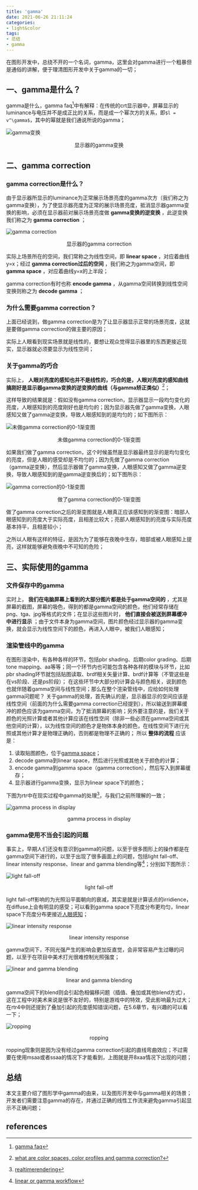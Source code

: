```yaml
---
title: 'gamma'
date: 2021-06-26 21:11:24
categories:
- light&color
tags: 
- 总结
- gamma
---
```


在图形开发中，总绕不开的一个名词，gamma，这里会对gamma进行一个粗暴但是通俗的讲解，便于理清图形开发中关于gamma的一切；
<!--more-->

## 一、gamma是什么？

gamma是什么，gamma faq[^1]中有解释：在传统的crt显示器中，屏幕显示的luminance与电压并不是成正比的关系，而是成一个幂次方的关系，即`$l = v^\gamma$`，其中的幂就是我们通说所说的gamma；

![gamma变换](/post-images/gamma/gamma.png)
<center>显示器的gamma变换</center>

## 二、gamma correction

### gamma correction是什么？

由于显示器所显示的luminance为正常展示场景亮度的gamma次方（我们称之为gamma变换），为了使显示器亮度为正常的展示场景亮度，抵消显示器gamma变换的影响，必须在显示器前对展示场景亮度做 **gamma变换的逆变换** ，此逆变换我们称之为 **gamma correction** ；

![gamma correction](/post-images/gamma/gamma-correction.png)
<center>显示器的gamma correction</center>

实际上场景所在的空间，我们常称之为线性空间，即 **linear space** ，对应着曲线y=x；经过 **gamma correction过后的空间** ，我们称之为gamma空间，即 **gamma space** ，对应着曲线y=x的上半段；

gamma correction有时也称 **encode gamma** ，从gamma空间转换到线性空间变换则称之为 **decode gamma** ；

### 为什么需要gamma correction？

上面已经说到，做gamma correction是为了让显示器显示正常的场景亮度，这就是要做gamma correction的做主要的原因；

实际上人眼看到现实场景就是线性的，要想让观众觉得显示器里的东西更接近现实，显示器就必须要显示为线性空间；

### 关于gamma的巧合

实际上， **人眼对亮度的感知也并不是线性的，巧合的是，人眼对亮度的感知曲线搞刚好是显示器gamma变换的逆变换的曲线（与gamma矫正类似）**[^2]；

这样导致的结果就是：假如没有gamma correction，显示器显示一段均匀变化的亮度，人眼感知到的亮度刚好也是均匀的；因为显示器先做了gamma变换，人眼感知又做了gamma逆变换，导致人眼感知到的是均匀的；如下图所示：

![未做gamma correction的0-1渐变图](/post-images/gamma/gradient-linear.png)
<center>未做gamma correction的0-1渐变图</center>

如果我们做了gamma correction，这个时候虽然是显示器最终显示的是均匀变化的亮度，但是人眼的感受却是不均匀的；因为先做了gamma correction（gamma逆变换），然后显示器做了gamma变换，人眼感知又做了gamma逆变换，导致人眼感知到的是gamma逆变换后的；如下图所示：

![gamma correction的0-1渐变图](/post-images/gamma/gradient-gamma.png)
<center>做了gamma correction的0-1渐变图</center>

做了gamma correction之后的渐变图就是人眼真正应该感知到的渐变图：暗部人眼感知到的亮度大于实际亮度，且相差比较大；亮部人眼感知到的亮度与实际亮度基本持平，且相差较小；

之所以人眼有这样的特征，是因为为了能够在夜晚中生存，暗部或被人眼感知上提亮，这样就能够避免夜晚中不可知的危险；

## 三、实际使用的gamma

### 文件保存中的gamma

实时上， **我们在电脑屏幕上看到的大部分图片都是处于gamma空间的** ，尤其是屏幕的截图，屏幕的吸色，得到的都是gamma空间的颜色，他们经常存储在png、tga、jpg等格式的文件；在显示这些图片时， **他们直接会被送到屏幕缓冲中进行显示** ；由于文件本身为gamma空间，图片颜色经过显示器的gamma变换，就会显示为线性空间下的颜色，再进入人眼中，被我们人眼感知；

### 渲染管线中的gamma

在图形渲染中，有各种各样的环节，包括pbr shading、后期color grading、后期tone mapping、aa等等；同一个环节内也可能包含各种各样的模块与环节，比如pbr shading环节就包括贴图读取、brdf相关矢量计算、brdf计算等（不管这些是在vs阶段、还是ps阶段）；
在这些环节中大部分的计算会与颜色相关，说到颜色也就伴随着gamma空间与线性空间；那么在整个渲染管线中，应给如何处理gamma问题呢？
关于gamma的处理，首先确认的是，显示器显示的空间应该是线性空间（前面的为什么需要gamma correction已经提到），所以输送到屏幕缓冲的颜色应该为gamma空间，为了抵消屏幕的影响；另外要注意的是，我们关于颜色的光照计算或者其他计算应该在线性空间（除非一些必须在gamma空间或其他空间的计算），以为线性空间的颜色才是物体本身的颜色，在线性空间下进行光照或其他计算才是物理正确的，否则都是物理不正确的；
所以 **整体的流程** 应该是：

1. 读取贴图颜色，位于[gamma space](#文件保存中的gamma)；
2. decode gamma到linear space，然后进行光照或其他关于颜色的计算；
3. encode gamma到gamma space（gamma correction），然后写入到屏幕缓存；
4. 显示器进行gamma变换，显示为linear space下的颜色；

下图为rtr中在现实过程中gamma的处理[^3]，与我们之前所理解的一致；

![gamma process in display](/post-images/gamma/gamma-process.png)
<center>gamma process in display</center>

### gamma使用不当会引起的问题

事实上，早期人们还没有意识到gamma的问题，以至于很多图形上的操作都是在gamma空间下进行的，以至于出现了很多画面上的问题，包括light fall-off、linear intensity response、linear and gamma blending等[^4]；分别如下图所示：

![light fall-off](/post-images/gamma/gamma-compare.png)
<center>light fall-off</center>

light fall-off影响的为光照沿平面朝向的衰减，其实是就是计算该点的irridience，在diffuse上会有明显的感受；可以看到gamma space下亮度分布更均匀，linear space下亮度分布更接近[人眼感知](#关于gamma的巧合)；

![linear intensity response](/post-images/gamma/gamma-compare1.png)
<center>linear intensity response</center>

gamma空间下，不同光强产生的影响会更加反直觉，会非常容易产生过曝的问题，以至于在项目中美术打光很难控制光照强度；

![linear and gamma blending](/post-images/gamma/gamma-blend.png)
<center>linear and gamma blending</center>

gamma空间下的blend则会引起色相偏移问题（插值、叠加或其他blend方式），这在工程中对美术来说是很不友好的，特别是游戏中的特效，受此影响最为过大；在rtr4中则还提到了叠加引起的亮度感知错误问题，在5.6章节，有兴趣的可以看一下；

![ropping](/post-images/gamma/gamma-ropping.png)
<center>ropping</center>

ropping现象则是因为没有经过gamma correction引起的直线弯曲效应；不过需要在使用msaa或者ssaa的情况下才能看到，上图就是开8xaa情况下出现的问题；

## 总结

本文主要介绍了图形学中gamma的由来，以及图形开发中与gamma相关的场景；开发者们需要注意gamma的存在，并通过正确的线性工作流来避免gamma引起显示不正确问题；

## references

[^1]: [gamma faq](http://poynton.ca/notes/colour_and_gamma/gammafaq.html)
[^2]: [what are color spaces, color profiles and gamma correction?](https://www.wigglepixel.nl/en/blog/what-are-color-spaces-color-profiles-and-gamma-correction)
[^3]: [realtimerendering](http://www.realtimerendering.com/)
[^4]: [linear or gamma workflow](https://docs.unity3d.com/manual/linearrendering-linearorgammaworkflow.html#:~:text=linear%20or%20gamma%20workflow%20the%20unity%20editor%20offers,of%20a%20mesh%20to%20give%20it%20visual%20detail.)

